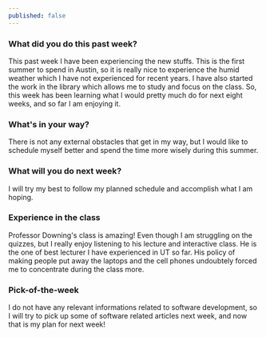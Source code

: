 ```yaml
---
published: false
---
```

### What did you do this past week?
This past week I have been experiencing the new stuffs. This is the first summer to spend in Austin, so it is really nice to experience the humid weather which I have not experienced for recent years. I have also started the work in the library which allows me to study and focus on the class. So, this week has been learning what I would pretty much do for next eight weeks, and so far I am enjoying it.
    
### What's in your way?
There is not any external obstacles that get in my way, but I would like to schedule myself better and spend the time more wisely during this summer.
    
### What will you do next week?
 I will try my best to follow my planned schedule and accomplish what I am hoping.

### Experience in the class
Professor Downing's class is amazing! Even though I am struggling on the quizzes, but I really enjoy listening to his lecture and interactive class. He is the one of best lecturer I have experienced in UT so far. His policy of making people put away the laptops and the cell phones undoubtely forced me to concentrate during the class more.
    
### Pick-of-the-week
I do not have any relevant informations related to software development, so I will try to pick up some of software related articles next week, and now that is my plan for next week!